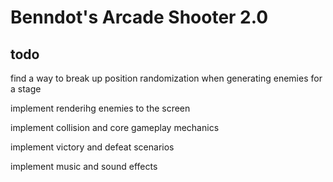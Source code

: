 # Benndot's Arcade Shooter 2.0

## todo 

find a way to break up position randomization when generating enemies for a stage

implement renderihg enemies to the screen

implement collision and core gameplay mechanics

implement victory and defeat scenarios

implement music and sound effects